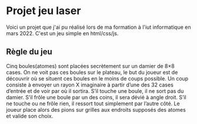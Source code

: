 # Projet jeu laser

Voici un projet que j'ai pu réalisé lors de ma formation à l'iut informatique en mars 2022. C'est un jeu simple en html/css/js.

## Règle du jeu

Cinq boules(atomes) sont placées secrètement sur un damier de 8×8 cases. On ne
voit pas ces boules sur le plateau, le but du joueur est de découvrir où se situent ces
boules en le moins de coups possible. Un coup consiste à envoyer un rayon X
imaginaire à partir d’une des 32 cases d’entrée et de voir par où il sortira. S’il touche
une boule, il ne sort pas du damier. S’il frôle une boule par un des coins, il sera dévié
à angle droit. S’il ne touche ou ne frôle rien, il ressort tout simplement par l’autre
côté. Le joueur place alors des pions sur grilles aux endroits supposés des atomes et
valide son choix.